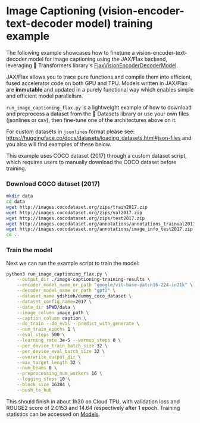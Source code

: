# Image Captioning (vision-encoder-text-decoder model) training example

The following example showcases how to finetune a vision-encoder-text-decoder model for image captioning
using the JAX/Flax backend, leveraging 🤗 Transformers library's [FlaxVisionEncoderDecoderModel](FlaxVisionEncoderDecoderModel).

JAX/Flax allows you to trace pure functions and compile them into efficient, fused accelerator code on both GPU and TPU.
Models written in JAX/Flax are **immutable** and updated in a purely functional
way which enables simple and efficient model parallelism.

`run_image_captioning_flax.py` is a lightweight example of how to download and preprocess a dataset from the 🤗 Datasets
library or use your own files (jsonlines or csv), then fine-tune one of the architectures above on it.

For custom datasets in `jsonlines` format please see: https://huggingface.co/docs/datasets/loading_datasets.html#json-files and you also will find examples of these below.

This example uses COCO dataset (2017) through a custom dataset script, which requires users to manually download the
COCO dataset before training.

### Download COCO dataset (2017)
```bash
mkdir data
cd data
wget http://images.cocodataset.org/zips/train2017.zip
wget http://images.cocodataset.org/zips/val2017.zip
wget http://images.cocodataset.org/zips/test2017.zip
wget http://images.cocodataset.org/annotations/annotations_trainval2017.zip
wget http://images.cocodataset.org/annotations/image_info_test2017.zip
cd ..
```

### Train the model
Next we can run the example script to train the model:

```bash
python3 run_image_captioning_flax.py \
	--output_dir ./image-captioning-training-results \
	--encoder_model_name_or_path "google/vit-base-patch16-224-in21k" \
	--decoder_model_name_or_path "gpt2" \
	--dataset_name ydshieh/dummy_coco_dataset \
	--dataset_config_name=2017 \
	--data_dir $PWD/data \
	--image_column image_path \
	--caption_column caption \
	--do_train --do_eval --predict_with_generate \
	--num_train_epochs 1 \
	--eval_steps 500 \
	--learning_rate 3e-5 --warmup_steps 0 \
	--per_device_train_batch_size 32 \
	--per_device_eval_batch_size 32 \
	--overwrite_output_dir \
	--max_target_length 32 \
	--num_beams 8 \
	--preprocessing_num_workers 16 \
	--logging_steps 10 \
	--block_size 16384 \
	--push_to_hub
```

This should finish in about 1h30 on Cloud TPU, with validation loss and ROUGE2 score of 2.0153 and 14.64 respectively
after 1 epoch. Training statistics can be accessed on [Models](https://huggingface.co/ydshieh/image-captioning-training-results/tensorboard).
